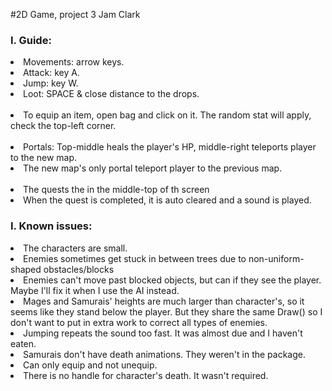 #2D Game, project 3
Jam Clark

<h3>I. Guide:</h3>
<div>
    <li>Movements: arrow keys.</li>
    <li>Attack: key A.</li>
    <li>Jump: key W.</li>
    <li>Loot: SPACE & close distance to the drops.</li>
    <br>
    <li>To equip an item, open bag and click on it. The random stat will apply, check the top-left corner.</li>
    <br>
    <li>Portals: Top-middle heals the player's HP, middle-right teleports player to the new map.
    <li>The new map's only portal teleport player to the previous map.</li>
    <br>
    <li>The quests the in the middle-top of th screen</li>
    <li>When the quest is completed, it is auto cleared and a sound is played.</li>
</div>

<h3>I. Known issues:</h3>
<div>
    <li>The characters are small.</li>
    <li>Enemies sometimes get stuck in between trees due to non-uniform-shaped obstacles/blocks</li>
    <li>Enemies can't move past blocked objects, but can if they see the player. Maybe I'll fix it when I use the AI instead. </li>
    <li>Mages and Samurais' heights are much larger than character's, so it seems like they stand below the player. 
        But they share the same Draw() so I don't want to put in extra work to correct all types of enemies.</li>
    <li>Jumping repeats the sound too fast. It was almost due and I haven't eaten.</li>
    <li>Samurais don't have death animations. They weren't in the package.</li>
    <li>Can only equip and not unequip.</li>
    <li>There is no handle for character's death. It wasn't required.</li>
</div>